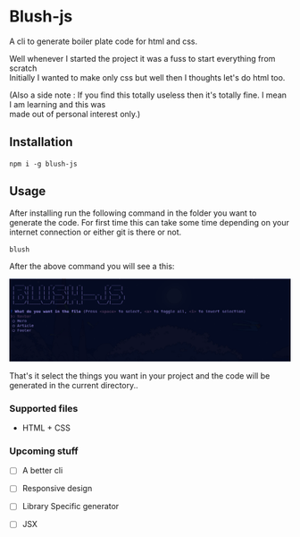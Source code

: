 # Blush-js

A cli to generate boiler plate code for html and css. 

Well whenever I started the project it was a fuss to start everything from scratch   
Initially I wanted to make only css but well then I thoughts let's do html too.     

(Also a side note : If you find this totally useless then it's totally fine. I mean I am learning and this was  
made out of personal interest only.)

## Installation

    npm i -g blush-js

## Usage 
After installing run the following command in the folder you want to generate the code.
For first time this can take some time depending on your internet connection or either git is there or not.
        
    blush

After the above command you will see a this:

![working](./src/blushpic.png)

That's it select the things you want in your project and the code will be generated in the current directory..

### Supported files

- HTML + CSS

### Upcoming stuff

- [ ] A better cli
- [ ] Responsive design
- [ ] Library Specific generator
- [ ] JSX 


